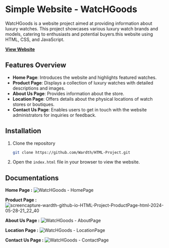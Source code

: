 # Simple Website - WatcHGoods
WatcHGoods is a website project aimed at providing information about luxury watches. This project showcases various luxury watch brands and models, catering to enthusiasts and potential buyers.this website using HTML, CSS, and JavaScript.

**[View Website](https://wardth.github.io/HTML-Project/)**

## Features Overview
- **Home Page**: Introduces the website and highlights featured watches.
- **Product Page**: Displays a collection of luxury watches with detailed descriptions and images.
- **About Us Page**: Provides information about the store.
- **Location Page**: Offers details about the physical locations of watch stores or boutiques.
- **Contact Us Page**: Enables users to get in touch with the website administrators for inquiries or feedback.

## Installation
1. Clone the repository
    ```sh
    git clone https://github.com/Wardth/HTML-Project.git
    ```
2. Open the `index.html` file in your browser to view the website.

## Documentations

**Home Page :** 
![WatcHGoods - HomePage](https://github.com/Wardth/HTML-Project/assets/115174247/028aee50-7b3c-4620-a4d4-01364900d032)

**Product Page :**
![screencapture-wardth-github-io-HTML-Project-ProductPage-html-2024-05-28-21_22_40](https://github.com/Wardth/HTML-Project/assets/115174247/a720072c-e9ea-44ae-863c-93d04e53a5de)

**About Us Page :**
![WatcHGoods - AboutPage](https://github.com/Wardth/HTML-Project/assets/115174247/a52d9c4f-aeaf-4b80-88ec-084c290c1d9d)

**Location Page :**
![WatcHGoods - LocationPage](https://github.com/Wardth/HTML-Project/assets/115174247/e4efc61c-96d7-4310-a9ff-b9dddebc2d8b)

**Contact Us Page :**
![WatcHGoods - ContactPage](https://github.com/Wardth/HTML-Project/assets/115174247/47f555e6-aa15-44cd-80ca-270b18b73470)



